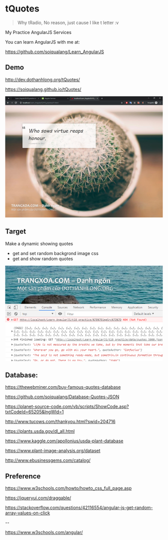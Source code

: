 # tQuotes

> Why tRadio, No reason, just cause I like t letter :v

My Practice AngularJS Services

You can learn AngularJS with me at:

https://github.com/soiqualang/Learn_AngularJS

## Demo

http://dev.dothanhlong.org/tQuotes/

https://soiqualang.github.io/tQuotes/

<img src="h2.png">

## Target

Make a dynamic showing quotes

* get and set random backgrond image css
* get and show random quotes

<img src="h1.PNG">


## Database:

https://thewebminer.com/buy-famous-quotes-database

https://github.com/soiqualang/Database-Quotes-JSON

https://planet-source-code.com/vb/scripts/ShowCode.asp?txtCodeId=65205&lngWId=1


http://www.tucows.com/thankyou.html?swid=204716

https://plants.usda.gov/dl_all.html

https://www.kaggle.com/apollonius/usda-plant-database

https://www.plant-image-analysis.org/dataset


http://www.ebusinessgems.com/catalog/



## Preference

https://www.w3schools.com/howto/howto_css_full_page.asp

https://jqueryui.com/draggable/

https://stackoverflow.com/questions/42116554/angular-js-get-random-array-values-on-click

--

https://www.w3schools.com/angular/
